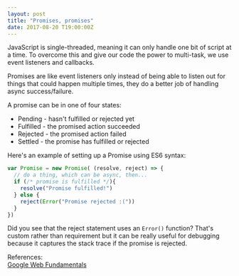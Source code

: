 ```yaml
---
layout: post
title: "Promises, promises"
date: 2017-08-20 T19:00:00Z
---
```


JavaScript is single-threaded, meaning it can only handle one bit of script at a time. To overcome this and give our code the power to multi-task, we use event listeners and callbacks.

Promises are like event listeners only instead of being able to listen out for things that could happen multiple times, they do  a better job of handling async success/failure.

A promise can be in one of four states:
- Pending - hasn't fulfilled or rejected yet
- Fulfilled - the promised action succeeded
- Rejected - the promised action failed
- Settled - the promise has fulfilled or rejected

Here's an example of setting up a Promise using ES6 syntax:
```javascript
var Promise = new Promise( (resolve, reject) => {
  // do a thing, which can be async, then...
  if (/* promise is fulfilled */){
    resolve("Promise fulfilled!")
  } else {
    reject(Error("Promise rejected :("))
  }
})
```
Did you see that the reject statement uses an ```Error()``` function? That's custom rather than requirement but it can be really useful for debugging because it captures the stack trace if the promise is rejected. 


References:  
[Google Web Fundamentals](https://developers.google.com/web/fundamentals/getting-started/primers/promises)
